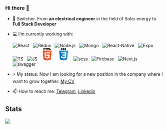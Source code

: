 ### Hi there 👋

- :rocket: Switcher. From **an electrical engineer** in the field of Solar energy to **Full Stack Developer** 
- :computer: I’m currently working with: 

   <img src="https://upload.wikimedia.org/wikipedia/commons/thumb/a/a7/React-icon.svg/640px-React-icon.svg.png" alt="React" width="40"/> &nbsp; <img src="https://seeklogo.com/images/R/redux-logo-9CA6836C12-seeklogo.com.png" alt="Redux" width="40"/> &nbsp; <img src="https://cdn.iconscout.com/icon/free/png-256/node-js-1174925.png" alt="Node.js" width="40"/> &nbsp; <img src="https://cdn.iconscout.com/icon/free/png-256/mongodb-5-1175140.png" alt="Mongo" width="40"/> &nbsp;
   <img src="https://assets-global.website-files.com/5d9bc5d562ffc2869b470941/5e1f9804b36ff7196d4b72a0_logo-react-native-tech.png" alt="React-Native" width="40"/> &nbsp; <img src="https://www.svgrepo.com/show/353723/expo-icon.svg" alt="Expo" width="40"/> &nbsp; <img src="https://cdn-icons-png.flaticon.com/512/5968/5968381.png" alt="TS" width="40"/> &nbsp; <img src="https://cdn-icons-png.flaticon.com/512/5968/5968292.png" alt="JS" width="40"/> &nbsp; <img src="https://raw.githubusercontent.com/github/explore/80688e429a7d4ef2fca1e82350fe8e3517d3494d/topics/html/html.png" alt="html" width="40"/> &nbsp; <img src="https://raw.githubusercontent.com/github/explore/80688e429a7d4ef2fca1e82350fe8e3517d3494d/topics/css/css.png" alt="css" width="40"/>
   &nbsp; <img src="https://upload.wikimedia.org/wikipedia/commons/thumb/9/96/Sass_Logo_Color.svg/1280px-Sass_Logo_Color.svg.png" alt="scss" width="40"/> &nbsp; 
   <img src="https://cdn4.iconfinder.com/data/icons/google-i-o-2016/512/google_firebase-2-512.png" alt="Firebase" width="40"/> &nbsp;
   <img src="https://upload.wikimedia.org/wikipedia/commons/thumb/8/8e/Nextjs-logo.svg/1280px-Nextjs-logo.svg.png" alt="Next.js" width="45"/> 
    &nbsp; <img src="https://static-00.iconduck.com/assets.00/swagger-icon-512x512-halz44im.png" alt="swagger" width="40"/> 

- ⚡ My status: Now I am looking for a new position in the company where I want to grow together. [My CV](https://drive.google.com/file/d/1CrxmsVLI8_qOvNwRUrxIYoxntPTKcvKs/view?usp=sharing)
- 📫 How to reach me: [Telegram](https://t.me/jekiekolya), [Linkedin](https://www.linkedin.com/in/mykola-berezhniuk/)

## Stats



<a href=""> <img align="center" src="https://github-readme-stats-sigma-five.vercel.app/api/top-langs/?username=jekiekolya&layout=compact"/> </a>



<!--
**jekiekolya/jekiekolya** is a ✨ _special_ ✨ repository because its `README.md` (this file) appears on your GitHub profile.

<img src="https://komarev.com/ghpvc/?username=jekiekolya&style=flat-square&color=blue" alt=""/>

Here are some ideas to get you started:

- 🔭 I’m currently working with: JS, React ...
- 🌱 I’m currently learning ...
- 👯 I’m looking to collaborate on ...
- 🤔 I’m looking for help with ...
- 💬 Ask me about ...
- 📫 How to reach me: ...
- 😄 Pronouns: ...
- ⚡ Fun fact: ...

<a href=""> <img align="center" src="https://github-readme-stats-sigma-five.vercel.app/api/top-langs/?username=YulietM&theme=react&line_height=40&hide=css"/> </a>

![Anurag's GitHub stats](https://github-readme-stats.vercel.app/api?username=jekiekolya)
![Top Langs](https://github-readme-stats.vercel.app/api/top-langs/?username=jekiekolya&layout=compact)
-->
